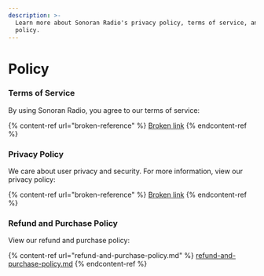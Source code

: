 ```yaml
---
description: >-
  Learn more about Sonoran Radio's privacy policy, terms of service, and refund
  policy.
---
```


# Policy

### Terms of Service

By using Sonoran Radio, you agree to our terms of service:

{% content-ref url="broken-reference" %}
[Broken link](broken-reference)
{% endcontent-ref %}

### Privacy Policy

We care about user privacy and security. For more information, view our privacy policy:

{% content-ref url="broken-reference" %}
[Broken link](broken-reference)
{% endcontent-ref %}

### Refund and Purchase Policy

View our refund and purchase policy:

{% content-ref url="refund-and-purchase-policy.md" %}
[refund-and-purchase-policy.md](refund-and-purchase-policy.md)
{% endcontent-ref %}
